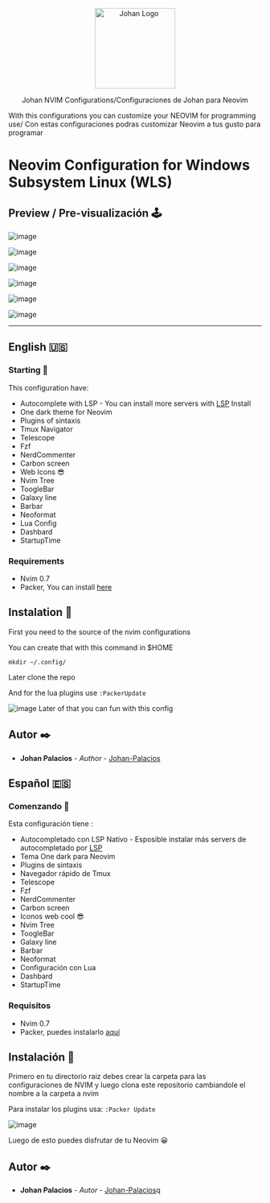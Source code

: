 <p align="center">
    <img alt="Johan Logo" src="https://user-images.githubusercontent.com/77251405/120911904-37bcd800-c648-11eb-9358-e62e4e16ac1c.png" height="160" />
  </a>
  <p align="center">Johan NVIM Configurations/Configuraciones de Johan para Neovim</p>
  <p align="center">
  <p>With this configurations you can customize your NEOVIM for programming use/ Con estas configuraciones podras customizar Neovim a tus gusto para programar
  </p>
  </p>
</p>

# Neovim Configuration  for Windows Subsystem Linux (WLS)


## Preview / Pre-visualización 🕹️

![image](https://user-images.githubusercontent.com/77251405/149706236-506b348b-32a4-499f-b98d-76ea88d66306.png)

![image](https://user-images.githubusercontent.com/77251405/149706302-f855cf2f-e4d7-4ccf-82e2-e4685a4f2fac.png)


![image](https://user-images.githubusercontent.com/77251405/149706495-680d37c7-dd06-4a03-a770-52d32b187690.png)

![image](https://user-images.githubusercontent.com/77251405/149706566-3f125567-3b6b-42a7-a7bf-11335ee1116e.png)

![image](https://user-images.githubusercontent.com/77251405/149706612-872c64ed-ab99-4f81-911f-6795ab3f79dc.png)


![image](https://user-images.githubusercontent.com/77251405/149706637-e90a2771-53d8-475c-ac56-eec25126199d.png)


------------
## English 🇺🇸

### Starting 🚀
This configuration have:
- Autocomplete with LSP
        - You can install more servers with [LSP](https://github.com/neovim/nvim-lspconfig "LSP") Install
- One dark theme for Neovim
- Plugins of sintaxis
- Tmux Navigator
- Telescope
- Fzf
- NerdCommenter
- Carbon screen
- Web Icons 😎
- Nvim Tree
- ToogleBar
- Galaxy line
- Barbar
- Neoformat
- Lua Config
- Dashbard
- StartupTime

### Requirements
- Nvim 0.7
- Packer, You can install [here](https://github.com/wbthomason/packer.nvim "aquí")

## Instalation  🔧


First you need to the source of the nvim configurations

You can create that with this command in $HOME

`mkdir ~/.config/`

 Later clone the repo


And for the lua plugins use
`:PackerUpdate`

![image](https://user-images.githubusercontent.com/77251405/149706774-d6156d93-baaa-4d0b-b10b-1cad353321f5.png)
Later of that you can fun with this config
## Autor ✒️
* **Johan Palacios** - *Author* - [Johan-Palacios](https://github.com/Johan-Palacios)
## Español 🇪🇸
### Comenzando 🚀
Esta configuración tiene :
- Autocompletado con LSP Nativo
        - Esposible instalar más servers de autocompletado por [LSP](https://github.com/neovim/nvim-lspconfig "LSP")
- Tema One dark para Neovim
- Plugins de sintaxis
- Navegador rápido de Tmux
- Telescope
- Fzf
- NerdCommenter
- Carbon screen
- Iconos web cool 😎
- Nvim Tree
- ToogleBar
- Galaxy line
- Barbar
- Neoformat
- Configuración con Lua
- Dashbard
- StartupTime
### Requisitos
- Nvim 0.7
- Packer, puedes instalarlo [aquí](https://github.com/wbthomason/packer.nvim "aquí")
## Instalación  🔧
Primero en tu directorio raiz debes crear la carpeta para las configuraciones de NVIM y luego clona este repositorio cambiandole el nombre a la carpeta a nvim

Para instalar los plugins usa:
`:Packer Update`

![image](https://user-images.githubusercontent.com/77251405/149706774-d6156d93-baaa-4d0b-b10b-1cad353321f5.png)

Luego de esto puedes disfrutar de tu Neovim 😀
## Autor ✒️
* **Johan Palacios** - *Autor* - [Johan-Palacios](https://github.com/Johan-Palacios)q
